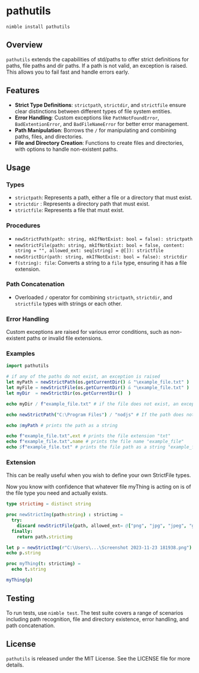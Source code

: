 # pathutils
`nimble install pathutils`

## Overview
`pathutils` extends the capabilities of std/paths to offer strict definitions for paths, file paths and dir paths.
If a path is not valid, an exception is raised. 
This allows you to fail fast and handle errors early.

## Features
- **Strict Type Definitions**: `strictpath`, `strictdir`, and `strictfile` ensure clear distinctions between different types of file system entities.
- **Error Handling**: Custom exceptions like `PathNotFoundError`, `BadExtentionError`, and `BadFileNameError` for better error management.
- **Path Manipulation**: Borrows the `/` for manipulating and combining paths, files, and directories.
- **File and Directory Creation**: Functions to create files and directories, with options to handle non-existent paths.

## Usage

### Types
- `strictpath`: Represents a path, either a file or a directory that must exist.
- `strictdir` : Represents a directory path that must exist.
- `strictfile`: Represents a file that must exist.

### Procedures
- `newStrictPath(path: string, mkIfNotExist: bool = false): strictpath`
- `newStrictFile(path: string, mkIfNotExist: bool = false, content: string = "", allowed_ext: seq[string] = @[]): strictfile`
- `newStrictDir(path: string, mkIfNotExist: bool = false): strictdir`
- `f(string): file`: Converts a string to a `file` type, ensuring it has a file extension.

### Path Concatenation
- Overloaded `/` operator for combining `strictpath`, `strictdir`, and `strictfile` types with strings or each other.

### Error Handling
Custom exceptions are raised for various error conditions, such as non-existent paths or invalid file extensions.

### Examples
```nim
import pathutils

# if any of the paths do not exist, an exception is raised
let myPath = newStrictPath(os.getCurrentDir() & "\example_file.txt" )
let myFile = newStrictFile(os.getCurrentDir() & "\example_file.txt" )
let myDir  = newStrictDir(os.getCurrentDir()  )

echo myDir / f"example_file.txt" # if the file does not exist, an exception is raised

echo newStrictPath("C:\Program Files") / "nodjs" # If the path does not exist, an exception is raised

echo $myPath # prints the path as a string

echo f"example_file.txt".ext # prints the file extension "txt"
echo f"example_file.txt".name # prints the file name "example_file"
echo $f"example_file.txt" # prints the file path as a string "example_file.txt"
```

### Extension

This can be really useful when you wish to define your own StrictFile types.

Now you know with confidence that whatever file myThing is acting on is of the file type you need and actually exists.

```nim
type strictimg = distinct string

proc newStrictImg(path:string) : strictimg =
  try:
    discard newStrictFile(path, allowed_ext= @["png", "jpg", "jpeg", "gif"])
  finally:
    return path.strictimg

let p = newStrictImg(r"C:\Users\...\Screenshot 2023-11-23 181938.png")
echo p.string

proc myThing(t: strictimg) = 
  echo t.string

myThing(p)

```

## Testing
To run tests, use `nimble test`. The test suite covers a range of scenarios including path recognition, file and directory existence, error handling, and path concatenation.

## License
`pathutils` is released under the MIT License. See the LICENSE file for more details.

